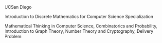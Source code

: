 UCSan Diego

Introduction to Discrete Mathematics for Computer Science Specialization

Mathematical Thinking in Computer Science,
Combinatorics and Probability,
Introduction to Graph Theory,
Number Theory and Cryptography,
Delivery Problem
